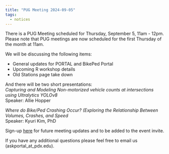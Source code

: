 ```yaml
---
title: "PUG Meeting 2024-09-05"
tags:
  - notices
---
```


There is a PUG Meeting scheduled for Thursday, September 5, 11am - 12pm. Please note that PUG meetings are now scheduled for the first Thursday of the month at 11am.

We will be discussing the following items:
- General updates for PORTAL and BikePed Portal
- Upcoming R workshop details
- Old Stations page take down

And there will be two short presentations:  
_Capturing and Modeling Non-motorized vehicle counts at intersections using Ultralytics YOLOv8_  
Speaker: Allie Hopper  
  
_Where do Bike/Ped Crashing Occur? (Exploring the Relationship Between Volumes, Crashes, and Speed_  
Speaker: Kyuri Kim, PhD  
  
Sign-up [here](https://share.hsforms.com/1RAfypg6SRDOl3DWUaYgvNw4bv60) for future meeting updates and to be added to the event invite.  

If you have any additional questions please feel free to email us (askportal_at_pdx.edu).
